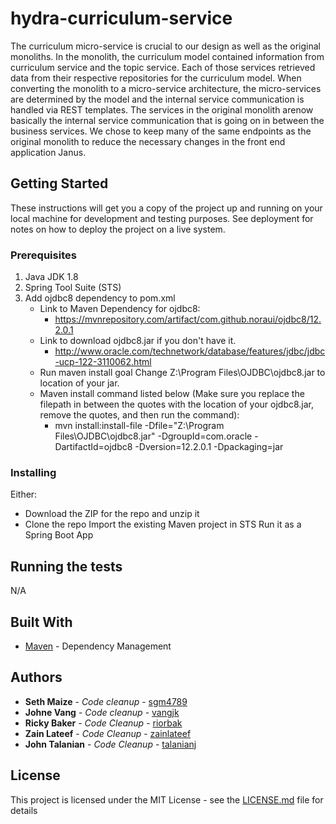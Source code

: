 # hydra-curriculum-service
The curriculum micro-service is crucial to our design as well as the original monoliths. In the monolith, the curriculum model contained information from curriculum service and the topic service. Each of those services retrieved data from their respective repositories for the curriculum model. When converting the monolith to a micro-service architecture, the micro-services are determined by the model and the internal service communication is handled via REST templates. The services in the original monolith arenow basically the internal service communication that is going on in between the business services. We chose to keep many of the same endpoints as the original monolith to reduce the necessary changes in the front end application Janus.

## Getting Started

These instructions will get you a copy of the project up and running on your local machine for development and testing purposes. See deployment for notes on how to deploy the project on a live system.

### Prerequisites

1. Java JDK 1.8
2. Spring Tool Suite (STS)
3. Add ojdbc8 dependency to pom.xml 
   - Link to Maven Dependency for ojdbc8:
      - https://mvnrepository.com/artifact/com.github.noraui/ojdbc8/12.2.0.1
   - Link to download ojdbc8.jar if you don't have it. 
      - http://www.oracle.com/technetwork/database/features/jdbc/jdbc-ucp-122-3110062.html 
   - Run maven install goal Change Z:\Program Files\OJDBC\ojdbc8.jar to location of your jar. 
   - Maven install command listed below (Make sure you replace the filepath in between the quotes with the location of your ojdbc8.jar, remove the quotes, and then run the command):
       - mvn install:install-file -Dfile="Z:\Program Files\OJDBC\ojdbc8.jar" -DgroupId=com.oracle -DartifactId=ojdbc8 -Dversion=12.2.0.1 -Dpackaging=jar


### Installing

Either:
- Download the ZIP for the repo and unzip it
- Clone the repo
Import the existing Maven project in STS
Run it as a Spring Boot App

## Running the tests

N/A

## Built With

* [Maven](https://maven.apache.org/) - Dependency Management

## Authors

* **Seth Maize** - *Code cleanup* - [sgm4789](https://github.com/sgm4789)
* **Johne Vang** - *Code cleanup* - [vangjk](https://github.com/vangjk)
* **Ricky Baker** - *Code Cleanup* - [riorbak](https://github.com/riorbak)
* **Zain Lateef** - *Code Cleanup* - [zainlateef](https://github.com/zainlateef)
* **John Talanian** - *Code Cleanup* - [talanianj](https://github.com/talanianj)

## License

This project is licensed under the MIT License - see the [LICENSE.md](LICENSE.md) file for details
